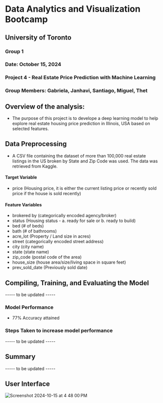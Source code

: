 # Data Analytics and Visualization Bootcamp 
## University of Toronto
### Group 1
### Date: October 15, 2024
### Project 4 - Real Estate Price Prediction with Machine Learning
### Group Members: Gabriela, Janhavi, Santiago, Miguel, Thet


## Overview of the analysis: 
 - The purpose of this project is to develope a deep learning model to help explore real estate housing price prediction in Illinois, USA based on selected features.

## Data Preprocessing
 - A CSV file containing the dataset of more than 100,000 real estate listings in the US broken by State and Zip Code was used. The data was retrieved from Kaggle.

#### Target Variable
 - price (Housing price, it is either the current listing price or recently sold price if the house is sold recently)

#### Feature Variables
 - brokered by (categorically encoded agency/broker)
 - status (Housing status - a. ready for sale or b. ready to build)
  - bed (# of beds)
 - bath (# of bathrooms)
 - acre_lot (Property / Land size in acres)
 - street (categorically encoded street address)
 - city (city name)
 - state (state name)
 - zip_code (postal code of the area)
 - house_size (house area/size/living space in square feet)
 - prev_sold_date (Previously sold date)

## Compiling, Training, and Evaluating the Model
----- to be updated -----

### Model Performance
  - 77% Accuracy attained
  
### Steps Taken to increase model performance
----- to be updated -----

## Summary
----- to be updated -----


## User Interface
![Screenshot 2024-10-15 at 4 48 00 PM](https://github.com/user-attachments/assets/d66fdef2-6498-4d42-8cc1-af075f5e1b23)

